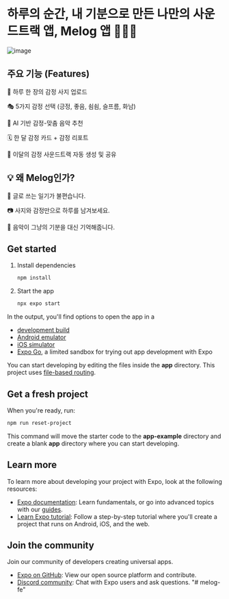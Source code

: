 # 하루의 순간, 내 기분으로 만든 나만의 사운드트랙 앱, Melog 앱 📸🎨🎵
![image](https://github.com/user-attachments/assets/a5ca0257-d420-4057-95b7-962939c68cc3)

## 주요 기능 (Features)
📸 하루 한 장의 감정 사지 업로드

🎭 5가지 감정 선택 (긍정, 좋음, 쇰쇰, 슬프름, 화남)

🎵 AI 기반 감정-맞춤 음악 추천

🗓️ 한 달 감정 카드 + 감정 리포트

🎼 이달의 감정 사운드트랙 자동 생성 및 공유

## 💡 왜 Melog인가?

📖 글로 쓰는 일기가 불편습니다.

📷 사지와 감정만으로 하루를 남겨보세요.

🎵 음악이 그냥의 기분을 대신 기억해줍니다.

## Get started

1. Install dependencies

   ```bash
   npm install
   ```

2. Start the app

   ```bash
   npx expo start
   ```

In the output, you'll find options to open the app in a

- [development build](https://docs.expo.dev/develop/development-builds/introduction/)
- [Android emulator](https://docs.expo.dev/workflow/android-studio-emulator/)
- [iOS simulator](https://docs.expo.dev/workflow/ios-simulator/)
- [Expo Go](https://expo.dev/go), a limited sandbox for trying out app development with Expo

You can start developing by editing the files inside the **app** directory. This project uses [file-based routing](https://docs.expo.dev/router/introduction).

## Get a fresh project

When you're ready, run:

```bash
npm run reset-project
```

This command will move the starter code to the **app-example** directory and create a blank **app** directory where you can start developing.

## Learn more

To learn more about developing your project with Expo, look at the following resources:

- [Expo documentation](https://docs.expo.dev/): Learn fundamentals, or go into advanced topics with our [guides](https://docs.expo.dev/guides).
- [Learn Expo tutorial](https://docs.expo.dev/tutorial/introduction/): Follow a step-by-step tutorial where you'll create a project that runs on Android, iOS, and the web.

## Join the community

Join our community of developers creating universal apps.

- [Expo on GitHub](https://github.com/expo/expo): View our open source platform and contribute.
- [Discord community](https://chat.expo.dev): Chat with Expo users and ask questions.
"# melog-fe" 
